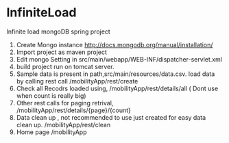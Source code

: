 # InfiniteLoad
Infinite load mongoDB spring project

1. Create Mongo instance 
http://docs.mongodb.org/manual/installation/
2. Import project as maven project 
3. Edit mongo Setting in src/main/webapp/WEB-INF/dispatcher-servlet.xml
4. build project run on tomcat server.
5. Sample data is present in path,src/main/resources/data.csv. load data by calling rest call /mobilityApp/rest/create
6. Check all Recodrs loaded using, /mobilityApp/rest/details/all ( Dont use when count is really big)
7. Other rest calls for paging retrival,  /mobilityApp/rest/details/{page}/{count}
8. Data clean up , not recommended to use just created for easy data clean up. /mobilityApp/rest/clean
9. Home page /mobilityApp


  



